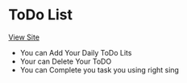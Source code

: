 # ToDo List
 [View Site](https://elastic-ride-e66a20.netlify.app/)
- You can Add Your Daily ToDo Lits
- Your can Delete Your ToDO
- You can Complete you task you using right sing
